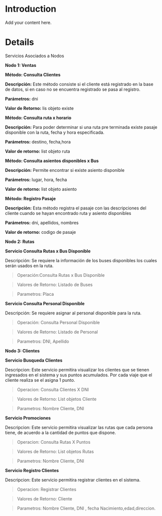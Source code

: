 # Introduction #

Add your content here.


# Details #

Servicios Asociados a Nodos

**Nodo 1: Ventas**

**Método: Consulta Clientes**

**Descripción:** Este método consiste si el cliente está registrado  en la base de datos, si en caso no se encuentra registrado se pasa al registro.


**Parámetros:** dni

**Valor de Retorno:** lis objeto existe


**Método: Consulta ruta x horario**

**Descripción:** Para poder determinar si una ruta pre terminada existe pasaje disponible con la ruta, fecha y hora especificada.


**Parámetros:** destino, fecha,hora

**Valor de retorno:** list objeto ruta


**Método: Consulta asientos disponibles x Bus**

**Descripción:** Permite encontrar si existe asiento disponible


**Parámetros:** lugar, hora, fecha

**Valor de retorno:** list objeto asiento


**Método: Registro Pasaje**

**Descripción:** Esta método registra el pasaje con las descripciones del cliente cuando se hayan encontrado ruta y asiento disponibles


**Parámetros:** dni, apellidos, nombres

**Valor de retorno:** codigo de pasaje


**Nodo 2: Rutas**

**Servicio Consulta Rutas x Bus Disponible**

Descripción: Se requiere la información de los buses disponibles los cuales serán usados en la ruta.


> Operación:Consulta Rutas x Bus Disponible

> Valores de Retorno: Listado de Buses

> Parametros: Placa


**Servicio Consulta Personal Disponible**

Descripción: Se  requiere asignar al personal disponible para la ruta.


> Operación: Consulta Personal Disponible

> Valores de Retorno: Listado de Personal

> Parametros: DNI, Apellido



**Nodo 3: Clientes**

**Servicio Busqueda Clientes**


Descripcion: Este servicio permitira visualizar los clientes que se tienen ingresados en el sistema y sus puntos acumulados. Por cada viaje que el cliente realiza se el asigna 1 punto.



> Operacion: Consulta Clientes X DNI


> Valores de Retorno: List objetos Cliente


> Parametros: Nombre Cliente, DNI


**Servicio Promociones**


Descripcion: Este servicio permitira visualizar las rutas que cada persona tiene, de acuerdo a la cantidad de puntos que dispone.


> Operacion: Consulta Rutas X Puntos


> Valores de Retorno: List objetos Rutas


> Parametros: Nombre Cliente, DNI


**Servicio Registro Clientes**

Descripcion: Este servicio permitira registrar clientes en el sistema.


> Operacion: Registrar Clientes


> Valores de Retorno: Cliente


> Parametros: Nombre Cliente, DNI , fecha Nacimiento,edad,direccion.